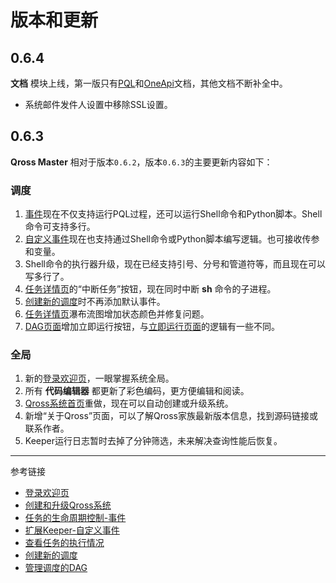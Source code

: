 # 版本和更新

## 0.6.4
**文档** 模块上线，第一版只有[PQL](/pql/overview.md)和[OneApi](/oneapi/overview.md)文档，其他文档不断补全中。 

* 系统邮件发件人设置中移除SSL设置。

## 0.6.3
**Qross Master** 相对于版本`0.6.2`，版本`0.6.3`的主要更新内容如下：
### 调度
1. [事件](/master/job/events.md)现在不仅支持运行PQL过程，还可以运行Shell命令和Python脚本。Shell命令可支持多行。
2. [自定义事件](/master/system/events.md)现在也支持通过Shell命令或Python脚本编写逻辑。也可接收传参和变量。
3. Shell命令的执行器升级，现在已经支持引号、分号和管道符等，而且现在可以写多行了。
4. [任务详情页](/master/jobs/task.md)的“中断任务”按钮，现在同时中断 **sh** 命令的子进程。
5. [创建新的调度](/master/jobs/job.md)时不再添加默认事件。
6. [任务详情页](/master/jobs/task.md)瀑布流图增加状态颜色并修复问题。
7. [DAG页面](/master/jobs/dag.md)增加立即运行按钮，与[立即运行页面](/master/jobs/manual.md)的逻辑有一些不同。

### 全局
1. 新的[登录欢迎页](/master/home.md)，一眼掌握系统全局。
2. 所有 **代码编辑器** 都更新了彩色编码，更方便编辑和阅读。
3. [Qross系统首页](/master/index.md)重做，现在可以自动创建或升级系统。
4. 新增“关于Qross”页面，可以了解Qross家族最新版本信息，找到源码链接或联系作者。
5. Keeper运行日志暂时去掉了分钟筛选，未来解决查询性能后恢复。

---
参考链接

* [登录欢迎页](/master/home.md)
* [创建和升级Qross系统](/master/index.md)
* [任务的生命周期控制-事件](/master/job/events.md)
* [扩展Keeper-自定义事件](/master/system/events.md)
* [查看任务的执行情况](/master/jobs/task.md)
* [创建新的调度](/master/jobs/job.md)
* [管理调度的DAG](/master/jobs/dag.md)